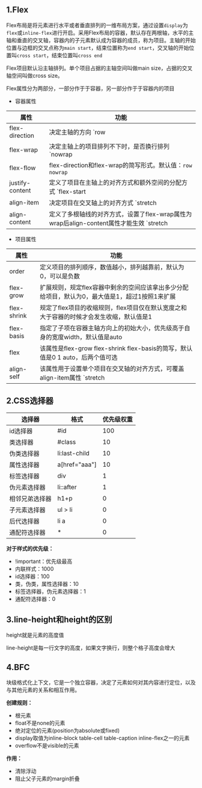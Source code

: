 ## 1.Flex

Flex布局是将元素进行水平或者垂直排列的一维布局方案，通过设置`display`为`flex`或`inline-flex`进行开启。采用Flex布局的容器，默认存在两根轴，水平的主轴和垂直的交叉轴，容器内的子元素默认成为容器的成员，称为项目。主轴的开始位置与边框的交叉点称为`main start`，结束位置称为`end start`，交叉轴的开始位置叫`cross start`，结束位置叫`cross end`

Flex项目默认沿主轴排列。单个项目占据的主轴空间叫做main size，占据的交叉轴空间叫做cross size。

Flex属性分为两部分，一部分作于于容器，另一部分作于于容器内的项目

- 容器属性

| 属性            | 功能                                                         |
| --------------- | ------------------------------------------------------------ |
| flex-direction  | 决定主轴的方向 `row | column | row-reverse | column-reverse` |
| flex-wrap       | 决定主轴上的项目排列不下时，是否换行排列 `nowrap | wrap | wrap-revers` |
| flex-flow       | flex-direction和flex-wrap的简写形式。默认值：`row nowrap`    |
| justify-content | 定义了项目在主轴上的对齐方式和额外空间的分配方式 `flex-start | flex-end | center | space-between | space-around | space-evenly` |
| align-item      | 决定项目在交叉轴上的对齐方式 `stretch | flex-start | flex-end | center | basline` |
| align-content   | 定义了多根轴线的对齐方式，设置了flex-wrap属性为wrap后align-content属性才能生效 `stretch | flex-start | flex-end | center | space-between | space-around` |

- 项目属性

| 属性        | 功能                                                         |
| ----------- | ------------------------------------------------------------ |
| order       | 定义项目的排列顺序，数值越小，排列越靠前，默认为0，可以是负数 |
| flex-grow   | 扩展规则，规定flex容器中剩余的空间应该拿出多少分配给项目，默认为0，最大值是1，超过1按照1来扩展 |
| flex-shrink | 规定了flex项目的收缩规则，flex项目仅在默认宽度之和大于容器的时候才会发生收缩，默认值是1 |
| flex-basis  | 指定了子项在容器主轴方向上的初始大小，优先级高于自身的宽度width，默认值是auto |
| flex        | 该属性是flex-grow flex-shrink flex-basis的简写，默认值是0 1 auto，后两个值可选 |
| align-self  | 该属性用于设置单个项目在交叉轴的对齐方式，可覆盖align-item属性 `stretch | flex-start | flex-end | center | baseline` |

## 2.CSS选择器

| 选择器         | 格式          | 优先级权重 |
| -------------- | ------------- | ---------- |
| id选择器       | #id           | 100        |
| 类选择器       | #class        | 10         |
| 伪类选择器     | li:last-child | 10         |
| 属性选择器     | a[href="aaa"] | 10         |
| 标签选择器     | div           | 1          |
| 伪元素选择器   | li::after     | 1          |
| 相邻兄弟选择器 | h1+p          | 0          |
| 子元素选择器   | ul > li       | 0          |
| 后代选择器     | li a          | 0          |
| 通配符选择器   | *             | 0          |

**对于样式的优先级：**

- !important：优先级最高
- 内联样式：1000
- id选择器：100
- 类，伪类，属性选择器：10
- 标签选择器，伪元素选择器：1
- 通配符选择器：0

## 3.line-height和height的区别

height就是元素的高度值

line-height是每一行文字的高度，如果文字换行，则整个格子高度会增大

## 4.BFC

块级格式化上下文，它是一个独立容器，决定了元素如何对其内容进行定位，以及与其他元素的关系和相互作用。

**创建规则：**

- 根元素
- float不是none的元素
- 绝对定位的元素(position为absolute或fixed)
- display取值为inline-block table-cell table-caption inline-flex之一的元素
- overflow不是visible的元素

**作用：**

- 清除浮动
- 阻止父子元素的margin折叠

